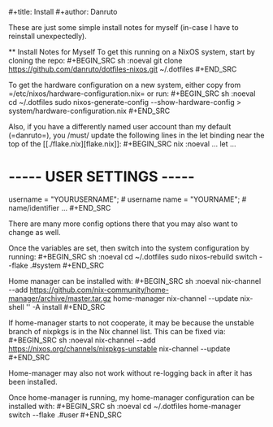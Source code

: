 #+title: Install
#+author: Danruto

These are just some simple install notes for myself (in-case I have to reinstall unexpectedly).

** Install Notes for Myself
To get this running on a NixOS system, start by cloning the repo:
#+BEGIN_SRC sh :noeval
git clone https://github.com/danruto/dotfiles-nixos.git ~/.dotfiles
#+END_SRC

To get the hardware configuration on a new system, either copy from =/etc/nixos/hardware-configuration.nix= or run:
#+BEGIN_SRC sh :noeval
cd ~/.dotfiles
sudo nixos-generate-config --show-hardware-config > system/hardware-configuration.nix
#+END_SRC

Also, if you have a differently named user account than my default (=danruto=), you /must/ update the following lines in the let binding near the top of the [[./flake.nix][flake.nix]]:
#+BEGIN_SRC nix :noeval
...
let
  ...
  # ----- USER SETTINGS ----- #
  username = "YOURUSERNAME"; # username
  name = "YOURNAME"; # name/identifier
...
#+END_SRC

There are many more config options there that you may also want to change as well.

Once the variables are set, then switch into the system configuration by running:
#+BEGIN_SRC sh :noeval
cd ~/.dotfiles
sudo nixos-rebuild switch --flake .#system
#+END_SRC

Home manager can be installed with:
#+BEGIN_SRC sh :noeval
nix-channel --add https://github.com/nix-community/home-manager/archive/master.tar.gz home-manager
nix-channel --update
nix-shell '<home-manager>' -A install
#+END_SRC

If home-manager starts to not cooperate, it may be because the unstable branch of nixpkgs is in the Nix channel list.  This can be fixed via:
#+BEGIN_SRC sh :noeval
nix-channel --add https://nixos.org/channels/nixpkgs-unstable
nix-channel --update
#+END_SRC

Home-manager may also not work without re-logging back in after it has been installed.

Once home-manager is running, my home-manager configuration can be installed with:
#+BEGIN_SRC sh :noeval
cd ~/.dotfiles
home-manager switch --flake .#user
#+END_SRC
